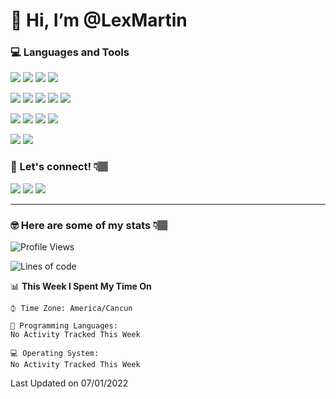 # 👋 Hi, I’m @LexMartin


### 💻 Languages and Tools
<img src="https://img.shields.io/badge/HTML5-E34F26?style=for-the-badge&logo=html5&logoColor=white"> <img src="https://img.shields.io/badge/CSS3-1572B6?style=for-the-badge&logo=css3&logoColor=white"> <img src="https://img.shields.io/badge/JavaScript-323330?style=for-the-badge&logo=javascript&logoColor=F7DF1E">
<img src="https://img.shields.io/badge/tailwind_css-06B6D4?style=for-the-badge&logo=tailwindcss&logoColor=white" />

<img src="https://img.shields.io/badge/MongoDB-%234ea94b.svg?style=for-the-badge&logo=mongodb&logoColor=white"/> <img src="https://img.shields.io/badge/express.js-%23404d59.svg?style=for-the-badge&logo=express&logoColor=%2361DAFB"/> <img src="https://img.shields.io/badge/react-%2320232a.svg?style=for-the-badge&logo=react&logoColor=%2361DAFB"/> <img src="https://img.shields.io/badge/Node_js-339933?style=for-the-badge&logo=node.js&logoColor=white"/> <img src="https://img.shields.io/badge/Next_JS-efefef?style=for-the-badge&logo=Next.js&logoColor=black"/>

<!-- <img src="https://img.shields.io/badge/Dart-0175C2?style=for-the-badge&logo=dart&logoColor=white"> <img src="https://img.shields.io/badge/Flutter-02569B?style=for-the-badge&logo=flutter&logoColor=white"> -->

<img src="https://img.shields.io/badge/Linux-FCC624?style=for-the-badge&logo=linux&logoColor=black"> <img src="https://img.shields.io/badge/shell_script-%2320232a.svg?style=for-the-badge&logo=gnu-bash&logoColor=white"/> <img src="https://img.shields.io/badge/Git-F05032?style=for-the-badge&logo=git&logoColor=white"> <img src="https://img.shields.io/badge/Visual_Studio_Code-0078D4?style=for-the-badge&logo=visual%20studio%20code&logoColor=white">

<img src="https://img.shields.io/badge/-Arduino-00979D?style=for-the-badge&logo=Arduino&logoColor=white"/> <img src="https://img.shields.io/badge/-RaspberryPi-C51A4A?style=for-the-badge&logo=Raspberry-Pi"/>




### 💬 Let's connect! 👇🏽
[<img src="https://img.shields.io/badge/LinkedIn-0077B5?style=for-the-badge&logo=linkedin&logoColor=white" >](https://www.linkedin.com/in/lexmartin-mx/)
[<img src="https://img.shields.io/badge/Twitter-1DA1F2?style=for-the-badge&logo=twitter&logoColor=white" >](https://twitter.com/lexmartindev) 
[<img src="https://img.shields.io/badge/Instagram-E4405F?style=for-the-badge&logo=instagram&logoColor=white" >](https://www.instagram.com/lexmartin.dev)
 

***

### 🤓 Here are some of my stats 👇🏽
<!--START_SECTION:waka-->
![Profile Views](http://img.shields.io/badge/Profile%20Views-0-blue)

![Lines of code](https://img.shields.io/badge/From%20Hello%20World%20I%27ve%20Written-143%20Thousand%20lines%20of%20code-blue)

📊 **This Week I Spent My Time On** 

```text
⌚︎ Time Zone: America/Cancun

💬 Programming Languages: 
No Activity Tracked This Week

💻 Operating System: 
No Activity Tracked This Week

```


 Last Updated on 07/01/2022
<!--END_SECTION:waka-->
